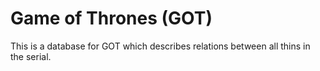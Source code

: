 # Game of Thrones (GOT)
This is a database for GOT which describes relations between all thins in the serial.
